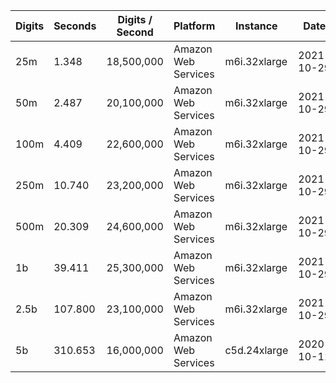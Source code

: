 | Digits | Seconds | Digits / Second | Platform | Instance | Date | Files |
| ------ | ------- | --------------- | -------- | -------- | ---- | ----- |
| 25m | 1.348 | 18,500,000 | Amazon Web Services | m6i.32xlarge | 2021-10-29 | [cfg](../Amazon%20Web%20Services/m6i.32xlarge/Gamma%28%C2%BC%29%20%5BAGM-Pi%5D/Gamma%28%C2%BC%29%20-%2020211029-155054.cfg) [out](../Amazon%20Web%20Services/m6i.32xlarge/Gamma%28%C2%BC%29%20%5BAGM-Pi%5D/Gamma%28%C2%BC%29%20-%2020211029-155054.out) [txt](../Amazon%20Web%20Services/m6i.32xlarge/Gamma%28%C2%BC%29%20%5BAGM-Pi%5D/Gamma%28%C2%BC%29%20-%2020211029-155054.txt) |
| 50m | 2.487 | 20,100,000 | Amazon Web Services | m6i.32xlarge | 2021-10-29 | [cfg](../Amazon%20Web%20Services/m6i.32xlarge/Gamma%28%C2%BC%29%20%5BAGM-Pi%5D/Gamma%28%C2%BC%29%20-%2020211029-162224.cfg) [out](../Amazon%20Web%20Services/m6i.32xlarge/Gamma%28%C2%BC%29%20%5BAGM-Pi%5D/Gamma%28%C2%BC%29%20-%2020211029-162224.out) [txt](../Amazon%20Web%20Services/m6i.32xlarge/Gamma%28%C2%BC%29%20%5BAGM-Pi%5D/Gamma%28%C2%BC%29%20-%2020211029-162224.txt) |
| 100m | 4.409 | 22,600,000 | Amazon Web Services | m6i.32xlarge | 2021-10-29 | [cfg](../Amazon%20Web%20Services/m6i.32xlarge/Gamma%28%C2%BC%29%20%5BAGM-Pi%5D/Gamma%28%C2%BC%29%20-%2020211029-162248.cfg) [out](../Amazon%20Web%20Services/m6i.32xlarge/Gamma%28%C2%BC%29%20%5BAGM-Pi%5D/Gamma%28%C2%BC%29%20-%2020211029-162248.out) [txt](../Amazon%20Web%20Services/m6i.32xlarge/Gamma%28%C2%BC%29%20%5BAGM-Pi%5D/Gamma%28%C2%BC%29%20-%2020211029-162248.txt) |
| 250m | 10.740 | 23,200,000 | Amazon Web Services | m6i.32xlarge | 2021-10-29 | [cfg](../Amazon%20Web%20Services/m6i.32xlarge/Gamma%28%C2%BC%29%20%5BAGM-Pi%5D/Gamma%28%C2%BC%29%20-%2020211029-162314.cfg) [out](../Amazon%20Web%20Services/m6i.32xlarge/Gamma%28%C2%BC%29%20%5BAGM-Pi%5D/Gamma%28%C2%BC%29%20-%2020211029-162314.out) [txt](../Amazon%20Web%20Services/m6i.32xlarge/Gamma%28%C2%BC%29%20%5BAGM-Pi%5D/Gamma%28%C2%BC%29%20-%2020211029-162314.txt) |
| 500m | 20.309 | 24,600,000 | Amazon Web Services | m6i.32xlarge | 2021-10-29 | [cfg](../Amazon%20Web%20Services/m6i.32xlarge/Gamma%28%C2%BC%29%20%5BAGM-Pi%5D/Gamma%28%C2%BC%29%20-%2020211029-173827.cfg) [out](../Amazon%20Web%20Services/m6i.32xlarge/Gamma%28%C2%BC%29%20%5BAGM-Pi%5D/Gamma%28%C2%BC%29%20-%2020211029-173827.out) [txt](../Amazon%20Web%20Services/m6i.32xlarge/Gamma%28%C2%BC%29%20%5BAGM-Pi%5D/Gamma%28%C2%BC%29%20-%2020211029-173827.txt) |
| 1b | 39.411 | 25,300,000 | Amazon Web Services | m6i.32xlarge | 2021-10-29 | [cfg](../Amazon%20Web%20Services/m6i.32xlarge/Gamma%28%C2%BC%29%20%5BAGM-Pi%5D/Gamma%28%C2%BC%29%20-%2020211029-173910.cfg) [out](../Amazon%20Web%20Services/m6i.32xlarge/Gamma%28%C2%BC%29%20%5BAGM-Pi%5D/Gamma%28%C2%BC%29%20-%2020211029-173910.out) [txt](../Amazon%20Web%20Services/m6i.32xlarge/Gamma%28%C2%BC%29%20%5BAGM-Pi%5D/Gamma%28%C2%BC%29%20-%2020211029-173910.txt) |
| 2.5b | 107.800 | 23,100,000 | Amazon Web Services | m6i.32xlarge | 2021-10-29 | [cfg](../Amazon%20Web%20Services/m6i.32xlarge/Gamma%28%C2%BC%29%20%5BAGM-Pi%5D/Gamma%28%C2%BC%29%20-%2020211029-210517.cfg) [out](../Amazon%20Web%20Services/m6i.32xlarge/Gamma%28%C2%BC%29%20%5BAGM-Pi%5D/Gamma%28%C2%BC%29%20-%2020211029-210517.out) [txt](../Amazon%20Web%20Services/m6i.32xlarge/Gamma%28%C2%BC%29%20%5BAGM-Pi%5D/Gamma%28%C2%BC%29%20-%2020211029-210517.txt) |
| 5b | 310.653 | 16,000,000 | Amazon Web Services | c5d.24xlarge | 2020-10-11 | [cfg](../Amazon%20Web%20Services/c5d.24xlarge/Gamma%28%C2%BC%29%20%5BAGM-Pi%5D/Gamma%28%C2%BC%29%20-%2020201011-002311.cfg) [out](../Amazon%20Web%20Services/c5d.24xlarge/Gamma%28%C2%BC%29%20%5BAGM-Pi%5D/Gamma%28%C2%BC%29%20-%2020201011-002311.out) [txt](../Amazon%20Web%20Services/c5d.24xlarge/Gamma%28%C2%BC%29%20%5BAGM-Pi%5D/Gamma%28%C2%BC%29%20-%2020201011-002311.txt) |
